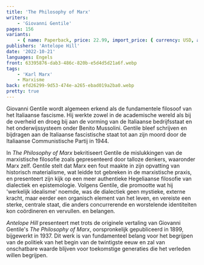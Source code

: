 ```yaml
---
title: 'The Philosophy of Marx'
writers:
    - 'Giovanni Gentile'
pages: 156
variants:
    - { name: Paperback, price: 22.99, import_price: { currency: USD, amount: 15.91 }, isbn: 978-1-956887-08-2, size: { height: 216, width: 140, depth: 10 }, supplier: 'Ex Libris' }
publishers: 'Antelope Hill'
date: '2022-10-21'
languages: Engels
front: 63395876-dab3-486c-820b-e5d4d5d21a6f.webp
tags:
    - 'Karl Marx'
    - Marxisme
back: efd26299-9d53-474e-a265-ebad019a2ba0.webp
pretty: true
---
```


Giovanni Gentile wordt algemeen erkend als de fundamentele filosoof van het Italiaanse fascisme. Hij werkte zowel in de academische wereld als bij de overheid en droeg bij aan de vorming van de Italiaanse bedrijfsstaat en het onderwijssysteem onder Benito Mussolini. Gentile bleef schrijven en bijdragen aan de Italiaanse fascistische staat tot aan zijn moord door de Italiaanse Communistische Partij in 1944.
 
In *The Philosophy of Marx* bekritiseert Gentile de mislukkingen van de marxistische filosofie zoals gepresenteerd door talloze denkers, waaronder Marx zelf. Gentile stelt dat Marx een fout maakte in zijn opvatting van historisch materialisme, wat leidde tot gebreken in de marxistische praxis, en presenteert zijn kijk op een meer authentieke Hegeliaanse filosofie van dialectiek en epistemologie. Volgens Gentile, die promootte wat hij 'werkelijk idealisme' noemde, was de dialectiek geen mystieke, externe kracht, maar eerder een organisch element van het leven, en vereiste een sterke, centrale staat, die anders concurrerende en worstelende identiteiten kon coördineren en vervullen. en belangen.
 
*Antelope Hill* presenteert met trots de originele vertaling van Giovanni Gentile's *The Philosophy of Marx*, oorspronkelijk gepubliceerd in 1899, bijgewerkt in 1937. Dit werk is van fundamenteel belang voor het begrijpen van de politiek van het begin van de twintigste eeuw en zal van onschatbare waarde blijven voor toekomstige generaties die het verleden willen begrijpen.
